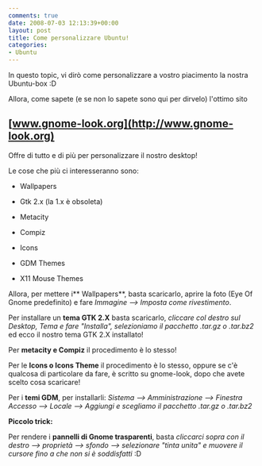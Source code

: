 ```yaml
---
comments: true
date: 2008-07-03 12:13:39+00:00
layout: post
title: Come personalizzare Ubuntu!
categories:
- Ubuntu
---
```


In questo topic, vi dirò come personalizzare a vostro piacimento la nostra Ubuntu-box :D

Allora, come sapete (e se non lo sapete sono qui per dirvelo) l'ottimo sito


## [www.gnome-look.org](http://www.gnome-look.org)


Offre di tutto e di più per personalizzare il nostro desktop!

Le cose che più ci interesseranno sono:



	
  * Wallpapers

	
  * Gtk 2.x (la 1.x è obsoleta)

	
  * Metacity

	
  * Compiz

	
  * Icons

	
  * GDM Themes

	
  * X11 Mouse Themes


Allora, per mettere i** Wallpapers**, basta scaricarlo, aprire la foto (Eye Of Gnome predefinito) e fare _Immagine --> Imposta come rivestimento_.

Per installare un **tema GTK 2.X** basta scaricarlo, _cliccare col destro sul Desktop, Tema e fare "Installa", selezioniamo il pacchetto .tar.gz o .tar.bz2_ ed ecco il nostro tema GTK 2.X installato!

Per **metacity e Compiz** il procedimento è lo stesso!

Per le **Icons o Icons Theme** il procedimento è lo stesso, oppure se c'è qualcosa di particolare da fare, è scritto su gnome-look, dopo che avete scelto cosa scaricare!

Per i **temi GDM**, per installarli: _Sistema --> Amministrazione --> Finestra Accesso --> Locale --> Aggiungi e scegliamo il pacchetto .tar.gz o .tar.bz2_

**Piccolo trick:**

Per rendere i **pannelli di Gnome trasparenti**, basta _cliccarci sopra con il destro --> proprietà --> sfondo --> selezionare "tinta unita" e muovere il cursore fino a che non si è soddisfatti_ :D
